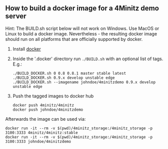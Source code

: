 ## How to build a docker image for a 4Minitz demo server

Hint: The BUILD.sh script below will not work on Windows.
Use MacOS or Linux to build a docker image.
Nevertheless - the resulting docker image should run on all platforms
that are officially supported by docker.

1. Install [docker](https://docs.docker.com/engine/installation/)
1. Inside the '.docker' directory run `./BUILD.sh` with an optional list of tags. E.g.:

   ```
   ./BUILD_DOCKER.sh 0 0.8 0.8.1 master stable latest
   ./BUILD_DOCKER.sh 0.9.x develop unstable edge
   ./BUILD_DOCKER.sh --imagename johndoe/4minitzdemo 0.9.x develop unstable edge
   ```

1. Push the tagged images to docker hub
   ```
   docker push 4minitz/4minitz
   docker push johndoe/4minitzdemo
   ```

Afterwards the image can be used via:

    docker run -it --rm -v $(pwd)/4minitz_storage:/4minitz_storage -p 3100:3333 4minitz/4minitz:stable
    docker run -it --rm -v $(pwd)/4minitz_storage:/4minitz_storage -p 3100:3333 johndoe/4minitzdemo
